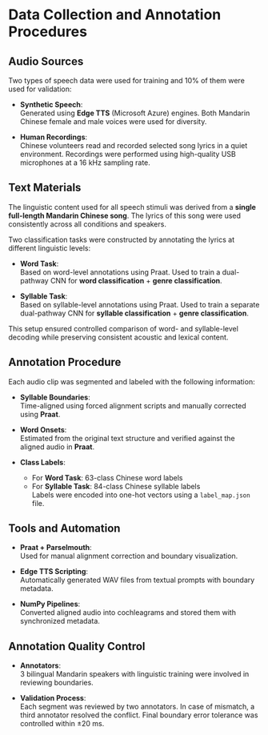 # Data Collection and Annotation Procedures

## Audio Sources

Two types of speech data were used for training and 10% of them were used for validation:

- **Synthetic Speech**:  
  Generated using **Edge TTS** (Microsoft Azure) engines. Both Mandarin Chinese female and male voices were used for diversity.
  
- **Human Recordings**:  
  Chinese volunteers read and recorded selected song lyrics in a quiet environment. Recordings were performed using high-quality USB microphones at a 16 kHz sampling rate.

## Text Materials

The linguistic content used for all speech stimuli was derived from a **single full-length Mandarin Chinese song**. The lyrics of this song were used consistently across all conditions and speakers.

Two classification tasks were constructed by annotating the lyrics at different linguistic levels:

- **Word Task**:  
  Based on word-level annotations using Praat. Used to train a dual-pathway CNN for **word classification** + **genre classification**.

- **Syllable Task**:  
  Based on syllable-level annotations using Praat. Used to train a separate dual-pathway CNN for **syllable classification** + **genre classification**.

This setup ensured controlled comparison of word- and syllable-level decoding while preserving consistent acoustic and lexical content.

## Annotation Procedure

Each audio clip was segmented and labeled with the following information:

- **Syllable Boundaries**:  
  Time-aligned using forced alignment scripts and manually corrected using **Praat**.
  
- **Word Onsets**:  
  Estimated from the original text structure and verified against the aligned audio in **Praat**.
  
- **Class Labels**:  
  - For **Word Task**: 63-class Chinese word labels  
  - For **Syllable Task**: 84-class Chinese syllable labels  
  Labels were encoded into one-hot vectors using a `label_map.json` file.

## Tools and Automation

- **Praat + Parselmouth**:  
  Used for manual alignment correction and boundary visualization.
  
- **Edge TTS Scripting**:  
  Automatically generated WAV files from textual prompts with boundary metadata.
  
- **NumPy Pipelines**:  
  Converted aligned audio into cochleagrams and stored them with synchronized metadata.

## Annotation Quality Control

- **Annotators**:  
  3 bilingual Mandarin speakers with linguistic training were involved in reviewing boundaries.
  
- **Validation Process**:  
  Each segment was reviewed by two annotators. In case of mismatch, a third annotator resolved the conflict. Final boundary error tolerance was controlled within ±20 ms.
